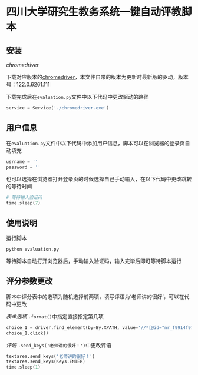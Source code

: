 # 四川大学研究生教务系统一键自动评教脚本
## 安装
*chromedriver*

下载对应版本的[chromedriver](https://chromedriver.chromium.org/downloads)，本文件自带的版本为更新时最新版的驱动，版本号：122.0.6261.111

下载完成后在`evaluation.py`文件中以下代码中更改驱动的路径
```python
service = Service('./chromedriver.exe')
```
## 用户信息
在`evaluation.py`文件中以下代码中添加用户信息，脚本可以在浏览器的登录页自动填充
```python
usrname = ''
password = ''
```
也可以选择在浏览器打开登录页的时候选择自己手动输入，在以下代码中更改跳转的等待时间
```python
# 等待输入验证码
time.sleep(7)
```

## 使用说明
运行脚本
```shell
python evaluation.py
```
等待脚本自动打开浏览器后，手动输入验证码，输入完毕后即可等待脚本运行

## 评分参数更改
脚本中评分表中的选项为随机选择前两项，填写评语为‘老师讲的很好’，可以在代码中更改

*表单选项*
`.format()`中指定直接指定第几项
```python
choice_1 = driver.find_element(by=By.XPATH, value='//*[@id="nr_f9914f972dcf4bd4b847fb49f38a8757"]/div/label[{}]/span'.format(random.choice([1,2])))
choice_1.click()
```
*评语*
`.send_keys('老师讲的很好！')`中更改评语
```python
textarea.send_keys('老师讲的很好！')
textarea.send_keys(Keys.ENTER)
time.sleep(1)
```
